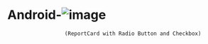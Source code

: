 # Android-![image](https://user-images.githubusercontent.com/114671630/193501909-421b09be-5674-4be5-8fe1-f50979d61713.png)


                      (ReportCard with Radio Button and Checkbox)
